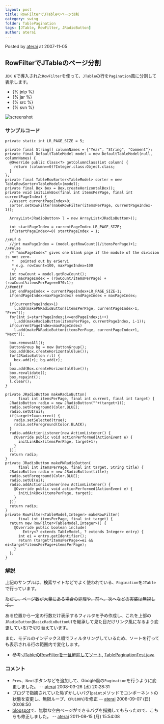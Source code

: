 ```yaml
---
layout: post
title: RowFilterでJTableのページ分割
category: swing
folder: TablePagination
tags: [JTable, RowFilter, JRadioButton]
author: aterai
---
```


Posted by [aterai](http://terai.xrea.jp/aterai.html) at 2007-11-05

## RowFilterでJTableのページ分割
`JDK 6`で導入された`RowFilter`を使って、`JTable`の行を`Pagination`風に分割して表示します。

- {% jnlp %}
- {% jar %}
- {% src %}
- {% svn %}

<!-- dummy comment line for breaking list -->

![screenshot](http://lh6.ggpht.com/_9Z4BYR88imo/TQTUiUh8yiI/AAAAAAAAAmM/eY1zd24d0ac/s800/TablePagination.png)

### サンプルコード
<pre class="prettyprint"><code>private static int LR_PAGE_SIZE = 5;

private final String[] columnNames = {"Year", "String", "Comment"};
private final DefaultTableModel model = new DefaultTableModel(null, columnNames) {
  @Override public Class&lt;?&gt; getColumnClass(int column) {
    return (column==0)?Integer.class:Object.class;
  }
};
private final TableRowSorter&lt;TableModel&gt; sorter = new TableRowSorter&lt;TableModel&gt;(model);
private final Box box = Box.createHorizontalBox();
private void initLinkBox(final int itemsPerPage, final int currentPageIndex) {
  //assert currentPageIndex&gt;0;
  sorter.setRowFilter(makeRowFilter(itemsPerPage, currentPageIndex-1));

  ArrayList&lt;JRadioButton&gt; l = new ArrayList&lt;JRadioButton&gt;();

  int startPageIndex = currentPageIndex-LR_PAGE_SIZE;
  if(startPageIndex&lt;=0) startPageIndex = 1;

//#if 0
  //int maxPageIndex = (model.getRowCount()/itemsPerPage)+1;
//#else
  /* "maxPageIndex" gives one blank page if the module of the division is not zero.
   *   pointed out by erServi
   * e.g. rowCount=100, maxPageIndex=100
   */
  int rowCount = model.getRowCount();
  int maxPageIndex = (rowCount/itemsPerPage) + (rowCount%itemsPerPage==0?0:1);
//#endif
  int endPageIndex = currentPageIndex+LR_PAGE_SIZE-1;
  if(endPageIndex&gt;maxPageIndex) endPageIndex = maxPageIndex;

  if(currentPageIndex&gt;1)
    l.add(makePNRadioButton(itemsPerPage, currentPageIndex-1, "Prev"));
  for(int i=startPageIndex;i&lt;=endPageIndex;i++)
    l.add(makeRadioButton(itemsPerPage, currentPageIndex, i-1));
  if(currentPageIndex&lt;maxPageIndex)
    l.add(makePNRadioButton(itemsPerPage, currentPageIndex+1, "Next"));

  box.removeAll();
  ButtonGroup bg = new ButtonGroup();
  box.add(Box.createHorizontalGlue());
  for(JRadioButton r:l) {
    box.add(r); bg.add(r);
  }
  box.add(Box.createHorizontalGlue());
  box.revalidate();
  box.repaint();
  l.clear();
}
</code></pre>

<pre class="prettyprint"><code>private JRadioButton makeRadioButton(
      final int itemsPerPage, final int current, final int target) {
  JRadioButton radio = new JRadioButton(""+(target+1));
  radio.setForeground(Color.BLUE);
  radio.setUI(ui);
  if(target+1==current) {
    radio.setSelected(true);
    radio.setForeground(Color.BLACK);
  }
  radio.addActionListener(new ActionListener() {
    @Override public void actionPerformed(ActionEvent e) {
      initLinkBox(itemsPerPage, target+1);
    }
  });
  return radio;
}
private JRadioButton makePNRadioButton(
      final int itemsPerPage, final int target, String title) {
  JRadioButton radio = new JRadioButton(title);
  radio.setForeground(Color.BLUE);
  radio.setUI(ui);
  radio.addActionListener(new ActionListener() {
    @Override public void actionPerformed(ActionEvent e) {
      initLinkBox(itemsPerPage, target);
    }
  });
  return radio;
}
private RowFilter&lt;TableModel,Integer&gt; makeRowFilter(
      final int itemsPerPage, final int target) {
  return new RowFilter&lt;TableModel,Integer&gt;() {
    @Override public boolean include(
        Entry&lt;? extends TableModel, ? extends Integer&gt; entry) {
      int ei = entry.getIdentifier();
      return (target*itemsPerPage&lt;=ei &amp;&amp; ei&lt;target*itemsPerPage+itemsPerPage);
    }
  };
}
</code></pre>

### 解説
上記のサンプルは、検索サイトなどでよく使われている、`Pagination`を`JTable`で行っています。

~~ただし、ページ数が大量にある場合の処理や、前へ、次へなどの実装は無視して、~~

ある位置から一定の行数だけ表示するフィルタを予め作成し、これを上部の`JRadioButton`(`BasicRadioButtonUI`を継承して見た目だけリンク風になるよう変更している)で切り替えています。

また、モデルのインデックス順でフィルタリングしているため、ソートを行っても表示される行の範囲内で変化します。

- 参考:[JTableのRowFilterを一旦解除してソート](http://terai.xrea.jp/Swing/ResetRowFilter.html), [TablePaginationTest.java](http://terai.xrea.jp/data/swing/TablePaginationTest.java)

<!-- dummy comment line for breaking list -->

### コメント
- `Prev`、`Next`ボタンなどを追加して、Google風の`Pagination`を行うように変更しました。 -- [aterai](http://terai.xrea.jp/aterai.html) 2008-03-26 (水) 20:28:31
- ブログで指摘されていた恥ずかしいバグ(`paint`メソッドでコンポーネントの状態を変更し、無限ループ、`CPU100%`)を修正 -- [aterai](http://terai.xrea.jp/aterai.html) 2008-09-07 (日) 00:08:50
- [blogspot](http://java-swing-tips.blogspot.com/2008/03/jtable-pagination-example-using.html)で、無駄な空白ページができるバグを指摘してもらったので、こちらも修正しました。 -- [aterai](http://terai.xrea.jp/aterai.html) 2011-08-15 (月) 15:54:08

<!-- dummy comment line for breaking list -->

